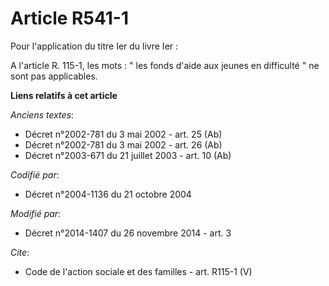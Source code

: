 # Article R541-1

Pour l'application du titre Ier du livre Ier : 

A l'article R. 115-1, les mots : " les fonds d'aide aux jeunes en difficulté " ne sont pas applicables.

**Liens relatifs à cet article**

_Anciens textes_:

  - Décret n°2002-781 du 3 mai 2002 - art. 25 (Ab)
  - Décret n°2002-781 du 3 mai 2002 - art. 26 (Ab)
  - Décret n°2003-671 du 21 juillet 2003 - art. 10 (Ab)

_Codifié par_:

  - Décret n°2004-1136 du 21 octobre 2004

_Modifié par_:

  - Décret n°2014-1407 du 26 novembre 2014 - art. 3

_Cite_:

  - Code de l'action sociale et des familles - art. R115-1 (V)
